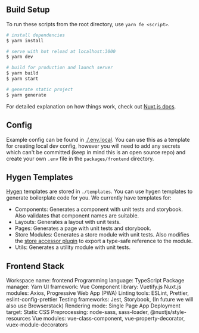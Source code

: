 ## Build Setup

To run these scripts from the root directory, use `yarn fe <script>`. 

```bash
# install dependencies
$ yarn install

# serve with hot reload at localhost:3000
$ yarn dev

# build for production and launch server
$ yarn build
$ yarn start

# generate static project
$ yarn generate
```

For detailed explanation on how things work, check out [Nuxt.js docs](https://nuxtjs.org).

## Config

Example config can be found in [./.env.local](./.env.local). You can use this as a template for creating local dev config, however you will need to add any secrets which can't be committed (keep in mind this is an open source repo) and create your own `.env` file in the `packages/frontend` directory.

## Hygen Templates

[Hygen](https://www.hygen.io/) templates are stored in `./templates`. You can use hygen templates to generate boilerplate code for you. We currently have templates for:

- Components: Generates a component with unit tests and storybook. Also validates that component names are suitable.
- Layouts: Generates a layout with unit tests.
- Pages: Generates a page with unit tests and storybook.
- Store Modules: Generates a store module with unit tests. Also modifies the [store accessor plugin](./utils/store-accessor.ts) to export a type-safe reference to the module.
- Utils: Generates a utility module with unit tests.

## Frontend Stack

Workspace name: frontend
Programming language: TypeScript
Package manager: Yarn
UI framework: Vue
Component library: Vuetify.js
Nuxt.js modules: Axios, Progressive Web App (PWA)
Linting tools: ESLint, Prettier, eslint-config-prettier
Testing frameworks: Jest, Storybook, (In future we will also use Browserstack)
Rendering mode: Single Page App
Deployment target: Static
CSS Preprocessing: node-sass, sass-loader, @nuxtjs/style-resources
Vue modules: vue-class-component, vue-property-decorator, vuex-module-decorators
